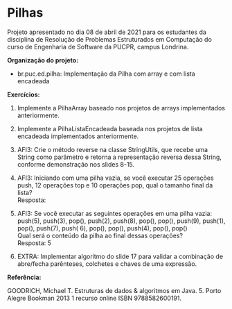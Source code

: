 # Pilhas

Projeto apresentado no dia 08 de abril de 2021 para os estudantes da disciplina de Resolução de
Problemas Estruturados em Computação do curso de Engenharia de Software da PUCPR, campus Londrina.

**Organização do projeto:**

* br.puc.ed.pilha: Implementação da Pilha com array e com lista encadeada

**Exercícios:**

1) Implemente a PilhaArray baseado nos projetos de arrays implementados anteriormente.

2) Implemente a PilhaListaEncadeada baseada nos projetos de lista encadeada implementados
   anteriormente.
3) AFI3: Crie o método reverse na classe StringUtils, que recebe uma String como parâmetro e retorna
   a representação reversa dessa String, conforme demonstração nos slides 8-15.
   
4) AFI3: Iniciando com uma pilha vazia, se você executar 25 operações push, 12 operações top e 10
   operações pop, qual o tamanho final da lista?  
   Resposta:
5) AFI3: Se você executar as seguintes operações em uma pilha vazia:
   push(5), push(3), pop(), push(2), push(8), pop(), pop(), push(9), push(1), pop(), push(7), push(
   6), pop(), pop(), push(4), pop(), pop()  
   Qual será o conteúdo da pilha ao final dessas operações?  
   Resposta: 5
6) EXTRA: Implementar algoritmo do slide 17 para validar a combinação de abre/fecha parênteses,
   colchetes e chaves de uma expressão.

**Referência:**

GOODRICH, Michael T. Estruturas de dados & algoritmos em Java. 5. Porto Alegre Bookman 2013 1
recurso online ISBN 9788582600191.